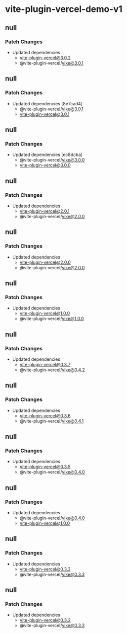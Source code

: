 # vite-plugin-vercel-demo-v1

## null

### Patch Changes

- Updated dependencies
  - vite-plugin-vercel@3.0.2
  - @vite-plugin-vercel/vike@3.0.1

## null

### Patch Changes

- Updated dependencies [8e7cad4]
  - @vite-plugin-vercel/vike@3.0.1
  - vite-plugin-vercel@3.0.1

## null

### Patch Changes

- Updated dependencies [ec8dcba]
  - @vite-plugin-vercel/vike@3.0.0
  - vite-plugin-vercel@3.0.0

## null

### Patch Changes

- Updated dependencies
  - vite-plugin-vercel@2.0.1
  - @vite-plugin-vercel/vike@2.0.0

## null

### Patch Changes

- Updated dependencies
  - vite-plugin-vercel@2.0.0
  - @vite-plugin-vercel/vike@2.0.0

## null

### Patch Changes

- Updated dependencies
  - vite-plugin-vercel@1.0.0
  - @vite-plugin-vercel/vike@1.0.0

## null

### Patch Changes

- Updated dependencies
  - vite-plugin-vercel@0.3.7
  - @vite-plugin-vercel/vike@0.4.2

## null

### Patch Changes

- Updated dependencies
  - vite-plugin-vercel@0.3.6
  - @vite-plugin-vercel/vike@0.4.1

## null

### Patch Changes

- Updated dependencies
  - vite-plugin-vercel@0.3.5
  - @vite-plugin-vercel/vike@0.4.0

## null

### Patch Changes

- Updated dependencies
  - @vite-plugin-vercel/vike@0.4.0
  - vite-plugin-vercel@1.0.0

## null

### Patch Changes

- Updated dependencies
  - vite-plugin-vercel@0.3.3
  - @vite-plugin-vercel/vike@0.3.3

## null

### Patch Changes

- Updated dependencies
  - vite-plugin-vercel@0.3.2
  - @vite-plugin-vercel/vike@0.3.3

